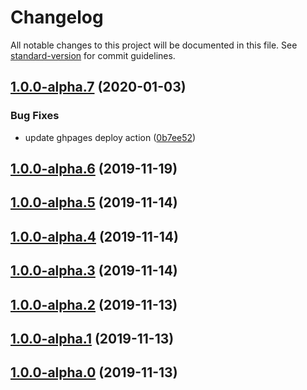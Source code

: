 # Changelog

All notable changes to this project will be documented in this file. See [standard-version](https://github.com/conventional-changelog/standard-version) for commit guidelines.

## [1.0.0-alpha.7](https://github.com/stefanfrede/monkey-bar/compare/v1.0.0-alpha.6...v1.0.0-alpha.7) (2020-01-03)


### Bug Fixes

* update ghpages deploy action ([0b7ee52](https://github.com/stefanfrede/monkey-bar/commit/0b7ee5264748e13e710af309af010ff75afd152e))

## [1.0.0-alpha.6](https://github.com/stefanfrede/monkey-bar/compare/v1.0.0-alpha.5...v1.0.0-alpha.6) (2019-11-19)

## [1.0.0-alpha.5](https://github.com/stefanfrede/monkey-bar/compare/v1.0.0-alpha.4...v1.0.0-alpha.5) (2019-11-14)

## [1.0.0-alpha.4](https://github.com/stefanfrede/monkey-bar/compare/v1.0.0-alpha.3...v1.0.0-alpha.4) (2019-11-14)

## [1.0.0-alpha.3](https://github.com/stefanfrede/monkey-bar/compare/v1.0.0-alpha.2...v1.0.0-alpha.3) (2019-11-14)

## [1.0.0-alpha.2](https://github.com/stefanfrede/monkey-bar/compare/v1.0.0-alpha.1...v1.0.0-alpha.2) (2019-11-13)

## [1.0.0-alpha.1](https://github.com/stefanfrede/monkey-bar/compare/v1.0.0-alpha.0...v1.0.0-alpha.1) (2019-11-13)

## [1.0.0-alpha.0](https://github.com/stefanfrede/monkey-bar/compare/v1.0.0-alpha1...v1.0.0-alpha.0) (2019-11-13)
